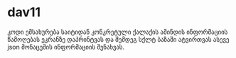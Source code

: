 # dav11

კოდი ემსახურება საიტიდან  კონკრეტული ქალაქის ამინდის ინფორმაციის წამოღებას ეკრანზე დაპრინტვას და შემდეგ სქლტ ბაზაში ატვირთვას ასევე json მონაცემის ინფორმაციის შენახვას.
